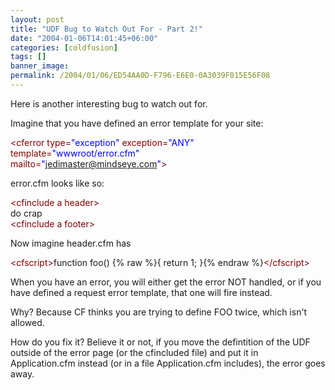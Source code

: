 ```yaml
---
layout: post
title: "UDF Bug to Watch Out For - Part 2!"
date: "2004-01-06T14:01:45+06:00"
categories: [coldfusion]
tags: []
banner_image: 
permalink: /2004/01/06/ED54AA0D-F796-E6E0-0A3039F015E56F08
---
```


Here is another interesting bug to watch out for.

Imagine that you have defined an error template for your site:

<div class="code"><FONT COLOR=MAROON>&lt;cferror type=<FONT COLOR=BLUE>"exception"</FONT> exception=<FONT COLOR=BLUE>"ANY"</FONT> template=<FONT COLOR=BLUE>"wwwroot/error.cfm"</FONT><br>
mailto=<FONT COLOR=BLUE>"<A HREF="mailto:jedimaster@mindseye.com">jedimaster@mindseye.com</A>"</FONT>&gt;</FONT></div>

error.cfm looks like so:

<div class="code"><FONT COLOR=MAROON>&lt;cfinclude a header&gt;</FONT><br>
do crap<br>
<FONT COLOR=MAROON>&lt;cfinclude a footer&gt;</FONT></div>

Now imagine header.cfm has 

<div class="code"><FONT COLOR=MAROON>&lt;cfscript&gt;</FONT>function foo() {% raw %}{ return 1; }{% endraw %}<FONT COLOR=MAROON>&lt;/cfscript&gt;</FONT></div>

When you have an error, you will either get the error NOT handled, or if you have defined a request error template, that one will fire instead. 

Why? Because CF thinks you are trying to define FOO twice, which isn't allowed.

How do you fix it? Believe it or not, if you move the defintition of the UDF outside of the error page (or the cfincluded file) and put it in Application.cfm instead (or in a file Application.cfm includes), the error goes away.